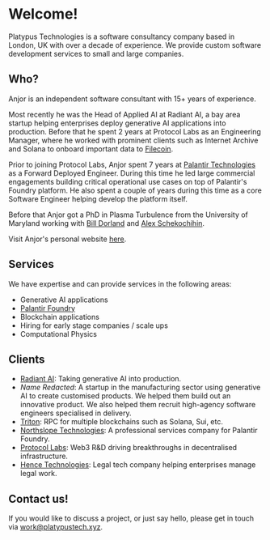 # Welcome!

Platypus Technologies is a software consultancy company based in London, UK with over a decade of experience. We provide custom software development services to small and large companies.

## Who?

Anjor is an independent software consultant with 15+ years of experience. 

Most recently he was the Head of Applied AI at Radiant AI, a bay area startup helping enterprises deploy generative AI applications into production. Before that he spent 2 years at Protocol Labs as an Engineering Manager, where he worked with prominent clients such as Internet Archive and Solana to onboard important data to [Filecoin](https://filecoin.io/).

Prior to joining Protocol Labs, Anjor spent 7 years at [Palantir Technologies](https://www.palantir.com/) as a Forward Deployed Engineer. During this time he led large commercial engagements building critical operational use cases on top of Palantir's Foundry platform. He also spent a couple of years during this time as a core Software Engineer helping develop the platform itself.

Before that Anjor got a PhD in Plasma Turbulence from the University of Maryland working with [Bill Dorland](https://sites.google.com/view/bdorland/) and [Alex Schekochihin](https://www-thphys.physics.ox.ac.uk/people/AlexanderSchekochihin/).

Visit Anjor's personal website [here](https://anjor.xyz/).


## Services

We have expertise and can provide services in the following areas:

- Generative AI applications
- [Palantir Foundry](https://www.palantir.com/platforms/foundry/)
- Blockchain applications
- Hiring for early stage companies / scale ups
- Computational Physics


## Clients

- [Radiant AI](https://www.radiantai.com/): Taking generative AI into production.
- _Name Redacted_: A startup in the manufacturing sector using generative AI to create customised products. We helped them build out an innovative product. We also helped them recruit high-agency software engineers specialised in delivery.
- [Triton](https://triton.one/): RPC for multiple blockchains such as Solana, Sui, etc.  
- [Northslope Technologies](https://www.northslopetech.com/): A professional services company for Palantir Foundry.
- [Protocol Labs](https://protocol.ai/): Web3 R&D driving breakthroughs in decentralised infrastructure.
- [Hence Technologies](https://hence.ai/): Legal tech company helping enterprises manage legal work.


## Contact us!

If you would like to discuss a project, or just say hello, please get in touch via [work@platypustech.xyz](mailto:work@platypustech.xyz).